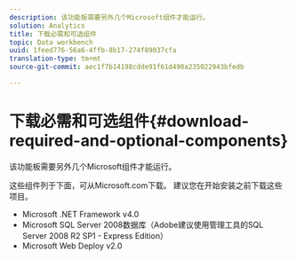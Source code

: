 ```yaml
---
description: 该功能板需要另外几个Microsoft组件才能运行。
solution: Analytics
title: 下载必需和可选组件
topic: Data workbench
uuid: 1feed776-56a6-4ffb-8b17-274f89037cfa
translation-type: tm+mt
source-git-commit: aec1f7b14198cdde91f61d490a235022943bfedb

---
```



# 下载必需和可选组件{#download-required-and-optional-components}

该功能板需要另外几个Microsoft组件才能运行。

这些组件列于下面，可从Microsoft.com下载。 建议您在开始安装之前下载这些项目。

* Microsoft .NET Framework v4.0
* Microsoft SQL Server 2008数据库（Adobe建议使用管理工具的SQL Server 2008 R2 SP1 - Express Edition）
* Microsoft Web Deploy v2.0

